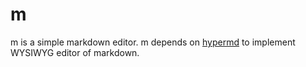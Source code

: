 # m

m is a simple markdown editor.
m depends on [hypermd](https://github.com/laobubu/HyperMd) to implement WYSIWYG editor of markdown.